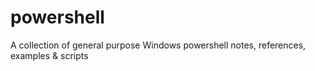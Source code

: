 # powershell
A collection of general purpose Windows powershell notes, references, examples &amp; scripts
